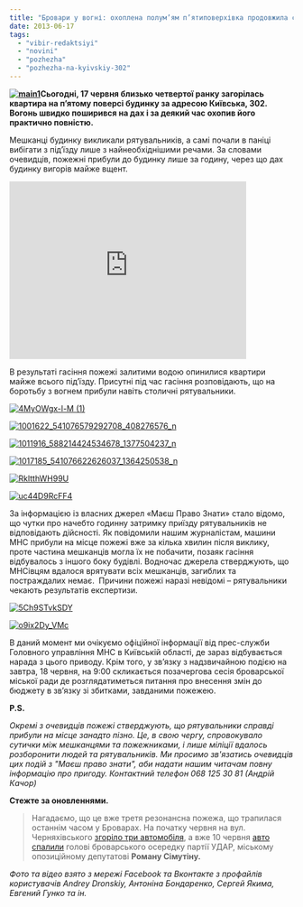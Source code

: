 ```yaml
---
title: "Бровари у вогні: охоплена полум’ям п’ятиповерхівка продовжила серію резонансних міських пожеж. Фото, Відео."
date: 2013-06-17
tags: 
  - "vibir-redaktsiyi"
  - "novini"
  - "pozhezha"
  - "pozhezha-na-kyivskiy-302"
---
```


**[![main1](https://mpz.brovary.org/wp-content/uploads/2013/06/main1.jpg)](https://mpz.brovary.org/wp-content/uploads/2013/06/main1.jpg)Сьогодні, 17 червня близько четвертої ранку загорілась квартира на п’ятому поверсі будинку за адресою Київська, 302. Вогонь швидко поширився на дах і за деякий час охопив його практично повністю.**

Мешканці будинку викликали рятувальників, а самі почали в паніці вибігати з під’їзду лише з найнеобхіднішими речами. За словами очевидців, пожежні прибули до будинку лише за годину, через що дах будинку вигорів майже вщент.

<iframe src="http://www.youtube.com/embed/i0dKLAqqBbI" height="315" width="420" allowfullscreen frameborder="0"></iframe>

В результаті гасіння пожежі залитими водою опинилися квартири майже всього під’їзду. Присутні під час гасіння розповідають, що на боротьбу з вогнем прибули навіть столичні рятувальники.

[![4MyOWgx-l-M (1)](https://mpz.brovary.org/wp-content/uploads/2013/06/4MyOWgx-l-M-11.jpg)](https://mpz.brovary.org/wp-content/uploads/2013/06/4MyOWgx-l-M-11.jpg)

[![1001622_541076579292708_408276576_n](https://mpz.brovary.org/wp-content/uploads/2013/06/1001622_541076579292708_408276576_n.jpg)](https://mpz.brovary.org/wp-content/uploads/2013/06/1001622_541076579292708_408276576_n.jpg)

[![1011916_588214424534678_1377504237_n](https://mpz.brovary.org/wp-content/uploads/2013/06/1011916_588214424534678_1377504237_n1.jpg)](https://mpz.brovary.org/wp-content/uploads/2013/06/1011916_588214424534678_1377504237_n1.jpg)

[![1017185_541076622626037_1364250538_n](https://mpz.brovary.org/wp-content/uploads/2013/06/1017185_541076622626037_1364250538_n.jpg)](https://mpz.brovary.org/wp-content/uploads/2013/06/1017185_541076622626037_1364250538_n.jpg)

[![RkltthWH99U](https://mpz.brovary.org/wp-content/uploads/2013/06/RkltthWH99U.jpg)](https://mpz.brovary.org/wp-content/uploads/2013/06/RkltthWH99U.jpg)

[![uc44D9RcFF4](https://mpz.brovary.org/wp-content/uploads/2013/06/uc44D9RcFF4.jpg)](https://mpz.brovary.org/wp-content/uploads/2013/06/uc44D9RcFF4.jpg)

За інформацією із власних джерел «Маєш Право Знати» стало відомо, що чутки про начебто годинну затримку приїзду рятувальників не відповідають дійсності. Як повідомили нашим журналістам, машини МНС прибули на місце пожежі вже за кілька хвилин після виклику, проте частина мешканців могла їх не побачити, позаяк гасіння відбувалось з іншого боку будівлі. Водночас джерела стверджують, що МНСівцям вдалося врятувати всіх мешканців, загиблих та постраждалих немає.  Причини пожежі наразі невідомі – рятувальники чекають результатів експертизи.

[![5Ch9STvkSDY](https://mpz.brovary.org/wp-content/uploads/2013/06/5Ch9STvkSDY.jpg)](https://mpz.brovary.org/wp-content/uploads/2013/06/5Ch9STvkSDY.jpg)

[![o9ix2Dy_VMc](https://mpz.brovary.org/wp-content/uploads/2013/06/o9ix2Dy_VMc.jpg)](https://mpz.brovary.org/wp-content/uploads/2013/06/o9ix2Dy_VMc.jpg)

В даний момент ми очікуємо офіційної інформації від прес-служби Головного управління МНС в Київській області, де зараз відбувається нарада з цього приводу. Крім того, у зв’язку з надзвичайною подією на завтра, 18 червня, на 9:00 скликається позачергова сесія броварської міської ради де розглядатиметься питання про внесення змін до бюджету в зв’язку зі збитками, завданими пожежею.

**P.S.**

_Окремі з очевидців пожежі стверджують, що рятувальники справді прибули на місце занадто пізно. Це, в свою чергу, спровокувало сутички між мешканцями та пожежниками, і лише міліції вдалось розборонити людей та рятувальників. Ми просимо зв'язатись очевидців цих подій з "Маєш право знати", аби надати нашим читачам повну інформацію про пригоду. Контактний телефон 068 125 30 81 (Андрій Качор)_

**Стежте за оновленнями.**

> Нагадаємо, що це вже третя резонансна пожежа, що трапилася останнім часом у Броварах. На початку червня на вул. Черняхівського [згоріло три автомобіля](https://mpz.brovary.org/za-minulu-nich-u-brovarah-zgorili-tri-avtomobili/), а вже 10 червня [авто спалили](https://mpz.brovary.org/sogodni-vnochi-deputatu-romanu-simutinu-spalili-avtomobil-video/) голові броварського осередку партії УДАР, міському опозиційному депутатові **Роману Сімутіну.**

_Фото та відео взято з мережі Facebook та Вконтакте з профайлів користувачів Andrey Dronskiy, Антоніна Бондаренко, Сергей Якима, Евгений Гунко та ін._

